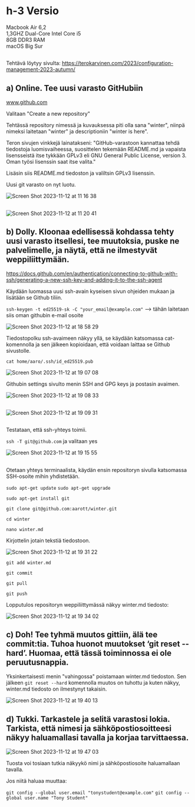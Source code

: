 # h-3 Versio  
  
Macbook Air 6,2  
1,3GHZ Dual-Core Intel Core i5  
8GB DDR3 RAM  
macOS Big Sur  

##

Tehtävä löytyy sivulta: https://terokarvinen.com/2023/configuration-management-2023-autumn/  

## a) Online. Tee uusi varasto GitHubiin  

www.github.com  

Valitaan "Create a new repository"  

Tehtässä repository nimessä ja kuvauksessa piti olla sana "winter", niinpä nimeksi laitetaan "winter" ja descriptioniin "winter is here".  

Teron sivujen vinkkejä lainatakseni: "GitHub-varastoon kannattaa tehdä tiedostoja luomisvaiheessa, suosittelen tekemään README.md ja vapaista lisensseistä itse tykkään GPLv3 eli GNU General Public License, version 3. Oman työsi lisenssin saat itse valita." 

Lisäsin siis README.md tiedoston ja valiltsin GPLv3 lisenssin.  

Uusi git varasto on nyt luotu.  

![Screen Shot 2023-11-12 at 11 16 38](https://github.com/aarott/palvelinten_hallinta/assets/78908566/e6d07fc7-8c24-48ac-89e6-f3d8102e4e1d)  

##  

![Screen Shot 2023-11-12 at 11 20 41](https://github.com/aarott/palvelinten_hallinta/assets/78908566/e248de37-56b4-4569-a643-21c70daa91d3)

##

## b) Dolly. Kloonaa edellisessä kohdassa tehty uusi varasto itsellesi, tee muutoksia, puske ne palvelimelle, ja näytä, että ne ilmestyvät weppiliittymään.  

https://docs.github.com/en/authentication/connecting-to-github-with-ssh/generating-a-new-ssh-key-and-adding-it-to-the-ssh-agent  

Käydään luomassa uusi ssh-avain kyseisen sivun ohjeiden mukaan  ja lisätään se Github tiliin.  

`ssh-keygen -t ed25519-sk -C "your_email@example.com"` --> tähän laitetaan siis oman githubin e-mail osoite  

![Screen Shot 2023-11-12 at 18 58 29](https://github.com/aarott/palvelinten_hallinta/assets/78908566/e1fde285-f0d8-44aa-904a-6c2ce11bebc0)  

Tiedostopolku ssh-avaimeen näkyy yllä, se käydään katsomassa cat-komennolla ja sen jälkeen kopioidaan, että voidaan laittaa se Github sivustolle.  

`cat home/aaro/.ssh/id_ed25519.pub` 

![Screen Shot 2023-11-12 at 19 07 08](https://github.com/aarott/palvelinten_hallinta/assets/78908566/4719f2cc-29e6-4999-aaf5-dad86940505e)  

Githubin settings sivulto menin SSH and GPG keys ja postasin avaimen. 

![Screen Shot 2023-11-12 at 19 08 33](https://github.com/aarott/palvelinten_hallinta/assets/78908566/022ac152-992d-4429-8425-3d4b8467c8b1)  

##

![Screen Shot 2023-11-12 at 19 09 31](https://github.com/aarott/palvelinten_hallinta/assets/78908566/243d5f73-6311-4258-a29d-8a7a69515a62)  

##  

Testataan, että ssh-yhteys toimii.  

`ssh -T git@github.com` ja valitaan yes  

![Screen Shot 2023-11-12 at 19 15 55](https://github.com/aarott/palvelinten_hallinta/assets/78908566/a7176dae-59b2-4d77-baed-7c7b41f2bcc3)  

##

Otetaan yhteys terminaalista, käydän ensin repositoryn sivulla katsomassa SSH-osoite mihin yhdistetään.  

`sudo apt-get update`  `sudo apt-get upgrade`

`sudo apt-get install git`

`git clone git@github.com:aarott/winter.git`  

`cd winter`  

`nano winter.md`

Kirjottelin jotain tekstiä tiedostoon.  

![Screen Shot 2023-11-12 at 19 31 22](https://github.com/aarott/palvelinten_hallinta/assets/78908566/5ff4fe81-1e48-496a-851f-6a1ec5a68179)

`git add winter.md` 

`git commit`  

`git pull` 

`git push` 

Lopputulos repositoryn weppiliittymässä näkyy winter.md tiedosto: 


![Screen Shot 2023-11-12 at 19 34 02](https://github.com/aarott/palvelinten_hallinta/assets/78908566/6a9e3345-1caf-451f-ab2f-26fb9f0adc26)  

##  

## c) Doh! Tee tyhmä muutos gittiin, älä tee commit:tia. Tuhoa huonot muutokset ‘git reset --hard’. Huomaa, että tässä toiminnossa ei ole peruutusnappia.  

Yksinkertaisesti menin "vahingossa" poistamaan winter.md tiedoston. Sen jälkeen `git reset --hard` komennolla muutos on tuhottu ja kuten näkyy, winter.md tiedosto on ilmestynyt takaisin. 

![Screen Shot 2023-11-12 at 19 40 13](https://github.com/aarott/palvelinten_hallinta/assets/78908566/765b48d5-408a-433b-984a-375ff997aa58)  

##

## d) Tukki. Tarkastele ja selitä varastosi lokia. Tarkista, että nimesi ja sähköpostiosoitteesi näkyy haluamallasi tavalla ja korjaa tarvittaessa.  

![Screen Shot 2023-11-12 at 19 47 03](https://github.com/aarott/palvelinten_hallinta/assets/78908566/7fa6d742-2195-444e-8ebf-9f99c5b97092)  

Tuosta voi tosiaan tutkia näkyykö nimi ja sähköpostiosoite haluamallaan tavalla.  

Jos niitä haluaa muuttaa:  

`git config --global user.email "tonystudent@example.com"`
`git config --global user.name "Tony Student"`

##

















